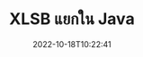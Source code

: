 ---
############################# Static ############################
layout: "auto-gen-merger"
date: 2022-10-18T10:22:41
draft: false
otherformats: odt one otp ott pdf pps ppsx ppt pptx rtf tex vdx vsdm vsdx vssm vssx

############################# Head ############################
head_title: "แยก XLSB ออกเป็นหลายไฟล์ใน Java"
head_description: "แยกไฟล์ XLSB ไฟล์เดียวออกเป็นหลายไฟล์ตามหมายเลขหน้า ช่วงหน้า หน้าคู่หรือหน้าคี่โดยใช้ API การรวมเอกสาร"

############################# Header ############################
title: "XLSB แยกใน Java"
description: "แยก XLSB ด้วยโค้ด Java สองสามบรรทัด"
bg_image: "https://cms.admin.containerize.com/templates/aspose/App_Themes/V3/images/bg/header1.png"
bg_overlay: false
button:
    enable: true
    icon: "fas fa-arrow-down"
    label: "ดาวน์โหลด ทดลองใช้ฟรี"
    link: "https://downloads.groupdocs.com/merger/java"

############################# SubMenu ############################
submenu:
    enable: true

    left:
        img_alt: "GroupDocs.Merger for Java"
        image: "https://cms.admin.containerize.com/templates/groupdocs/images/product-logos/90x90-noborder/groupdocs-merger-java.png"
        product: "GroupDocs.Merger"
        platform: "Java"

    middle:
        button:

            # button loop
            - link: "https://apireference.groupdocs.com/merger/java"
              text: "การอ้างอิง API"

            # button loop
            - link: "https://github.com/groupdocs-merger"
              text: "ตัวอย่างโค้ด"

            # button loop
            - link: "https://products.groupdocs.app/merger/family"
              text: "การสาธิตสด"

            # button loop
            - link: "https://purchase.groupdocs.com/pricing/merger/java"
              text: "ราคา"

    right:
        link_download: "https://downloads.groupdocs.com/merger"
        link_learn: "https://docs.groupdocs.com/merger/java"
        link_buy: "https://purchase.groupdocs.com"

############################# About ############################
about:
    enable: true
    title: "เกี่ยวกับ GroupDocs.Merger for Java API"
    content: |
        [GroupDocs.Merger for Java](/th/merger/java/) ไลบรารีนำเสนอโซลูชันง่ายๆ ในการผสานและแยกระหว่างรูปแบบเอกสารต่างๆ ได้อย่างปลอดภัย รวมทั้ง PDF, Microsoft Office (Word, Excel, PowerPoint, OneNote), OpenDocument, HTML, รูปภาพ และอื่นๆ อีกมากมายภายในแอปพลิเคชัน Java ด้วยการเพิ่มโค้ดเพียงไม่กี่บรรทัด ดำเนินการเอกสารหลายอย่าง เช่น ย้าย ลบ หมุน สลับ แยก หรือเปลี่ยนการวางแนวของหน้าภายในเอกสาร API การรวมเอกสารยังรองรับการแสดงตัวอย่างหน้าเอกสารเป็นรูปภาพเพื่อวิเคราะห์โครงสร้างเอกสาร การจัดรูปแบบ และเนื้อหาบนหน้า
        
        GroupDocs.Merger API เป็นตัวเลือกที่เหมาะสมสำหรับโซลูชันองค์กรที่ต้องการคุณสมบัติการแยกไฟล์ API เหล่านี้ได้รับการสนับสนุนอย่างดีบนระบบปฏิบัติการและแพลตฟอร์มหลักทั้งหมด รวมทั้ง J2SE 7.0 (1.7), J2SE 8.0 (1.8), Java 10

############################# Steps ############################
steps:
    enable: true
    title_left: "แยกไฟล์ XLSB ทีละหน้าใน Java"
    content_left: |
        [GroupDocs.Merger for Java](/th/merger/java/) ช่วยให้นักพัฒนา Java แยกไฟล์ XLSB ไฟล์เดียวออกเป็นไฟล์ผลลัพธ์ได้หลายไฟล์โดยใช้ ไม่กี่ขั้นตอนง่ายๆ
        
        * เริ่มต้น **SplitOptions** ด้วยรูปแบบพาธของไฟล์เอาต์พุต
        * สร้างอินสแตนซ์ใหม่ของ **การควบรวมกิจการ** และส่งผ่านเส้นทางเอกสารต้นทางเป็นพารามิเตอร์ตัวสร้าง
        * เรียก **split** และส่งผ่านวัตถุ **SplitOptions** เพื่อบันทึกเอกสารผลลัพธ์

    title_right: "ความต้องการของระบบ"
    content_right: |
        GroupDocs.Merger for Java APIs ได้รับการสนับสนุนบนแพลตฟอร์มและระบบปฏิบัติการหลักทั้งหมด ก่อนดำเนินการโค้ดด้านล่าง โปรดตรวจสอบให้แน่ใจว่าคุณได้ติดตั้งข้อกำหนดเบื้องต้นต่อไปนี้ไว้ในระบบของคุณแล้ว

        * ระบบปฏิบัติการ: Microsoft Windows, Linux, MacOS
        * สภาพแวดล้อมการพัฒนา: NetBeans, IntelliJ IDEA, Eclipse
        * กรอบงาน: J2SE 7.0 (1.7), J2SE 8.0 (1.8), Java 10
        * ดาวน์โหลด GroupDocs.Merger for Java เวอร์ชันล่าสุดจาก [Maven](https://repository.groupdocs.com/webapp/#/artifacts/browse/tree/General/repo/com/groupdocs/groupdocs-merger)
         
    code: |
     {{% merger/additional-styles %}}
     {{< merger/code-merger title="วิธีแยกไฟล์ XLSB โดยใช้โค้ดตัวอย่าง Java">}}

        ```java    
        // แยกไฟล์ XLSB โดยใช้ GroupDocs.Merger สำหรับ Java API
        String filePath = "input.xlsb";
        String filePathOut = "output.xlsb";
        
        // เริ่มต้นคลาส SplitOptions ด้วยรูปแบบพา ธ ไฟล์เอาต์พุต
        SplitOptions splitOptions = new SplitOptions(filePathOut, new int[] { 3, 6, 8 });

        // ยกตัวอย่างการควบรวมกิจการด้วยการป้อนข้อมูล XLSB เอกสาร
        Merger merger = new Merger(filePath);

        // วิธีการแยกการโทรและส่งวัตถุ SplitOptions เพื่อบันทึกเอกสารผลลัพธ์
        merger.split(splitOptions);
        ```
     {{< /merger/code-merger >}}

############################# Demos ############################
demos:
    enable: true
    title: "การสาธิตสด - แยกไฟล์ XLSB ออนไลน์"
    content: |
       แยกไฟล์ XLSB ออกทันทีโดยไปที่เว็บไซต์ [GroupDocs.Merger Live Demos](https://products.groupdocs.app/splitter/xlsb)
       การสาธิตสดมีประโยชน์ดังต่อไปนี้
        
############################# About Formats ############################
about_formats:
    enable: true

############################# More Formats ############################
more_formats:
    enable: true
    title: "แยกไฟล์รูปแบบอื่น"
    content: |
        Java การควบรวมเอกสารและ API แยกสำหรับรูปแบบไฟล์และรูปภาพ แยกรูปแบบไฟล์ยอดนิยมบางรูปแบบตามที่ระบุไว้ด้านล่าง

############################# Back to top ###############################
back_to_top:
    enable: true
---